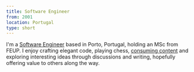 ```yaml
---
title: Software Engineer
from: 2001
location: Portugal
type: short
---
```


I'm a [Software Engineer](/cv) based in Porto, Portugal, holding an MSc from FEUP. I enjoy crafting elegant code, playing chess, [consuming content](/library) and exploring interesting ideas through discussions and writing, hopefully offering value to others along the way.
